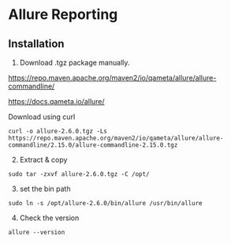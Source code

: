 # Allure Reporting


## Installation

1. Download .tgz package manually.

https://repo.maven.apache.org/maven2/io/qameta/allure/allure-commandline/

https://docs.qameta.io/allure/

Download using curl

```
curl -o allure-2.6.0.tgz -Ls https://repo.maven.apache.org/maven2/io/qameta/allure/allure-commandline/2.15.0/allure-commandline-2.15.0.tgz
```

2. Extract & copy

```
sudo tar -zxvf allure-2.6.0.tgz -C /opt/   
```

3. set the bin path
 
```
sudo ln -s /opt/allure-2.6.0/bin/allure /usr/bin/allure  
```

4. Check the version


```
allure --version 
```
